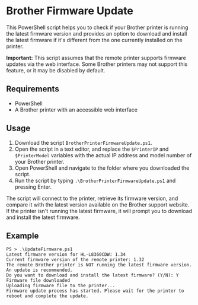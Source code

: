 # Brother Firmware Update
This PowerShell script helps you to check if your Brother printer is running the latest firmware version and provides an option to download and install the latest firmware if it's different from the one currently installed on the printer.

**Important:** This script assumes that the remote printer supports firmware updates via the web interface. Some Brother printers may not support this feature, or it may be disabled by default.

## Requirements
* PowerShell
* A Brother printer with an accessible web interface

## Usage
1. Download the script `BrotherPrinterFirmwareUpdate.ps1`.
2. Open the script in a text editor, and replace the `$PrinterIP` and `$PrinterModel` variables with the actual IP address and model number of your Brother printer.
3. Open PowerShell and navigate to the folder where you downloaded the script.
4. Run the script by typing `.\BrotherPrinterFirmwareUpdate.ps1` and pressing Enter.

The script will connect to the printer, retrieve its firmware version, and compare it with the latest version available on the Brother support website. If the printer isn't running the latest firmware, it will prompt you to download and install the latest firmware.

## Example
`PS > .\UpdateFirmware.ps1`  
`Latest firmware version for HL-L8360CDW: 1.34`  
`Current firmware version of the remote printer: 1.32`  
`The remote Brother printer is NOT running the latest firmware version. An update is recommended.`  
`Do you want to download and install the latest firmware? (Y/N): Y`  
`Firmware file downloaded`  
`Uploading firmware file to the printer...`  
`Firmware update process has started. Please wait for the printer to reboot and complete the update.`  
